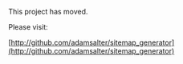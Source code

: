 This project has moved.

Please visit:

[http://github.com/adamsalter/sitemap_generator](http://github.com/adamsalter/sitemap_generator)